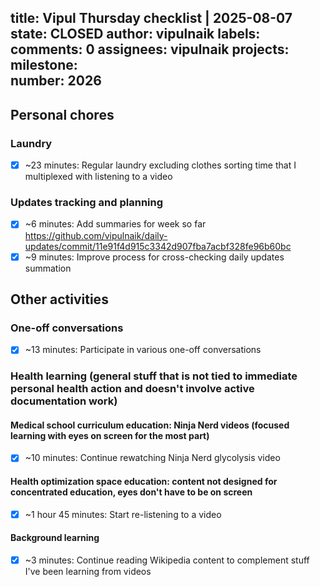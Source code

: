 title:	Vipul Thursday checklist | 2025-08-07
state:	CLOSED
author:	vipulnaik
labels:	
comments:	0
assignees:	vipulnaik
projects:	
milestone:	
number:	2026
--
## Personal chores

### Laundry

- [x] ~23 minutes: Regular laundry excluding clothes sorting time that I multiplexed with listening to a video

### Updates tracking and planning

- [x] ~6 minutes: Add summaries for week so far https://github.com/vipulnaik/daily-updates/commit/11e91f4d915c3342d907fba7acbf328fe96b60bc
- [x] ~9 minutes: Improve process for cross-checking daily updates summation

## Other activities

### One-off conversations

- [x] ~13 minutes: Participate in various one-off conversations

### Health learning (general stuff that is not tied to immediate personal health action and doesn't involve active documentation work)

#### Medical school curriculum education: Ninja Nerd videos (focused learning with eyes on screen for the most part)

- [x] ~10 minutes: Continue rewatching Ninja Nerd glycolysis video

#### Health optimization space education: content not designed for concentrated education, eyes don't have to be on screen

- [x] ~1 hour 45 minutes: Start re-listening to a video

#### Background learning

- [x] ~3 minutes: Continue reading Wikipedia content to complement stuff I've been learning from videos
